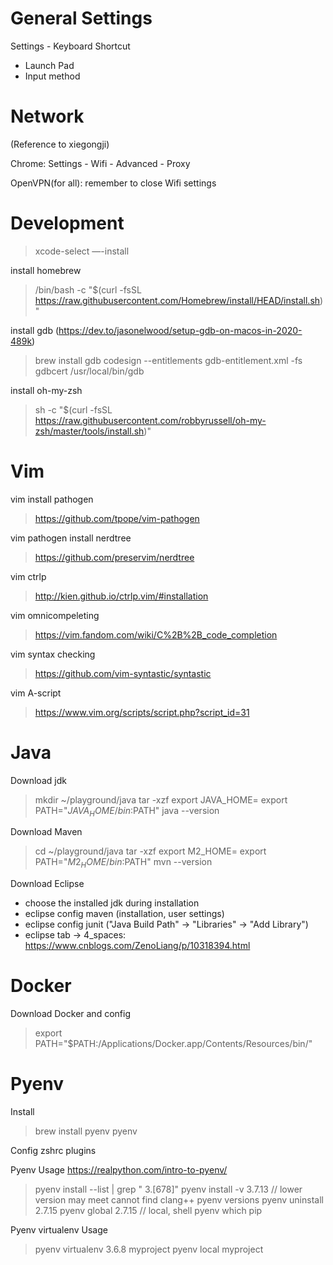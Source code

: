 # General Settings

Settings - Keyboard Shortcut 

- Launch Pad
- Input method

# Network

(Reference to xiegongji)

Chrome: Settings - Wifi - Advanced - Proxy 

OpenVPN(for all): remember to close Wifi settings

# Development

> xcode-select —-install

install homebrew

>  /bin/bash -c "$(curl -fsSL https://raw.githubusercontent.com/Homebrew/install/HEAD/install.sh)"

install gdb (https://dev.to/jasonelwood/setup-gdb-on-macos-in-2020-489k)

> brew install gdb
> codesign --entitlements gdb-entitlement.xml -fs gdbcert /usr/local/bin/gdb

install oh-my-zsh

> sh -c "$(curl -fsSL https://raw.githubusercontent.com/robbyrussell/oh-my-zsh/master/tools/install.sh)"

# Vim

vim install pathogen

> https://github.com/tpope/vim-pathogen

vim pathogen install nerdtree

> https://github.com/preservim/nerdtree

vim ctrlp

> http://kien.github.io/ctrlp.vim/#installation

vim omnicompeleting

> https://vim.fandom.com/wiki/C%2B%2B_code_completion

vim syntax checking
> https://github.com/vim-syntastic/syntastic

vim A-script
> https://www.vim.org/scripts/script.php?script_id=31

# Java

Download jdk

> mkdir ~/playground/java
> tar -xzf
> export JAVA_HOME=
> export PATH="$JAVA_HOME/bin:$PATH"
> java --version

Download Maven

> cd ~/playground/java
> tar -xzf
> export M2_HOME=
> export PATH="$M2_HOME/bin:$PATH"
> mvn --version

Download Eclipse

- choose the installed jdk during installation
- eclipse config maven (installation, user settings)
- eclipse config junit ("Java Build Path" -> "Libraries" -> "Add Library")
- eclipse tab -> 4_spaces: https://www.cnblogs.com/ZenoLiang/p/10318394.html

# Docker

Download Docker and config

> export PATH="$PATH:/Applications/Docker.app/Contents/Resources/bin/"

# Pyenv

Install 

> brew install pyenv
> pyenv

Config zshrc plugins

Pyenv Usage https://realpython.com/intro-to-pyenv/

> pyenv install --list | grep " 3\.[678]"
> pyenv install -v 3.7.13 // lower version may meet cannot find clang++
> pyenv versions
> pyenv uninstall 2.7.15
> pyenv global 2.7.15 // local, shell
> pyenv which pip

Pyenv virtualenv Usage

> pyenv virtualenv 3.6.8 myproject
> pyenv local myproject
